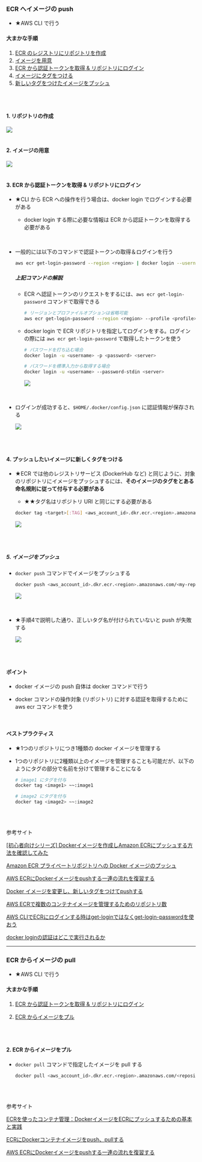 ### ECR へイメージの push

- ★AWS CLI で行う

#### 大まかな手順

1. [ECR のレジストリにリポジトリを作成](#1-リポジトリの作成)
2. [イメージを用意](#2-イメージの用意)
3. [ECR から認証トークンを取得 & リポジトリにログイン](#3-ecr-から認証トークンを取得--リポジトリにログイン)
4. [イメージにタグをつける](#4-プッシュしたいイメージに新しくタグをつける)
5. [新しいタグをつけたイメージをプッシュ](#5-イメージをプッシュ)

<br>
<br>

#### 1. リポジトリの作成

<img src="./img/ECR-Create-Repo_1.svg" />

<br>
<br>

#### 2. イメージの用意

<img src="./img/ECR-Push-Image_1.png" />

<br>
<br>

#### 3. ECR から認証トークンを取得 & リポジトリにログイン

- ★CLI から ECR への操作を行う場合は、docker login でログインする必要がある

    - docker login する際に必要な情報は ECR から認証トークンを取得する必要がある

<br>

- 一般的には以下のコマンドで認証トークンの取得＆ログインを行う

    ```bash
    aws ecr get-login-password --region <region> | docker login --username AWS --password-stdin <aws_account_id>.dkr.ecr.<region>.amazonaws.com
    ```

    ##### 上記コマンドの解説

    - ECR へ認証トークンのリクエストをするには、`aws ecr get-login-password` コマンドで取得できる

        ```bash
        # リージョンとプロファイルオプションは省略可能
        aws ecr get-login-password --region <region> --profile <profile>
        ```

    - docker login で ECR リポジトリを指定してログインをする。ログインの際には `aws ecr get-login-password` で取得したトークンを使う

        ```bash
        # パスワードを打ち込む場合
        docker login -u <username> -p <password> <server>

        # パスワードを標準入力から取得する場合
        docker login -u <username> --password-stdin <server>
        ```

        <img src="./img/ECR-Push-Image_2.svg" />

<br>

- ログインが成功すると、`$HOME/.docker/config.json` に認証情報が保存される

    <img src="./img/ECR-Push-Image_3.svg" />

<br>
<br>

#### 4. プッシュしたいイメージに新しくタグをつける

- ★ECR では他のレジストリサービス (DockerHub など) と同じように、対象のリポジトリにイメージをプッシュするには、**そのイメージのタグをとある命名規則に従って付与する必要がある**

    - ★★タグ名はリポジトリ URI と同じにする必要がある
    
    ```bash
    docker tag <target>[:TAG] <aws_account_id>.dkr.ecr.<region>.amazonaws.com/<my-repository>[:TAG]
    ```

    <img src="./img/ECR-Push-Image_4.png" />

<br>
<br>

##### 5. イメージをプッシュ

- `docker push` コマンドでイメージをプッシュする

    ```bash
    docker push <aws_account_id>.dkr.ecr.<region>.amazonaws.com/<my-repository>[:TAG]
    ```

    <img src="./img/ECR-Push-Image_5.svg" />

<br>

- ★手順4で説明した通り、正しいタグ名が付けられていないと push が失敗する
    
    <img src="./img/ECR-Push-Image_6.svg" />

<br>
<br>

#### ポイント

- docker イメージの push 自体は docker コマンドで行う

- docker コマンドの操作対象 (リポジトリ) に対する認証を取得するために aws ecr コマンドを使う

<br>

#### ベストプラクティス

- ★1つのリポジトリにつき1種類の docker イメージを管理する

- 1つのリポジトリに2種類以上のイメージを管理することも可能だが、以下のようにタグの部分で名前を分けて管理することになる

    ```bash
    # image1 にタグを付与
    docker tag <image1> ~~:image1

    # image2 にタグを付与
    docker tag <image2> ~~:image2
    ```

<br>
<br>

参考サイト

[[初心者向けシリーズ] Dockerイメージを作成しAmazon ECRにプッシュする方法を確認してみた](https://dev.classmethod.jp/articles/beginner-series-to-check-how-t-create-docker-image-and-push-to-amazon-ecr/)

[Amazon ECR プライベートリポジトリへの Docker イメージのプッシュ](https://docs.aws.amazon.com/ja_jp/AmazonECR/latest/userguide/docker-push-ecr-image.html)

[AWS ECRにDockerイメージをpushする一連の流れを復習する](https://qiita.com/Ryku/items/7a3ae8a960bf2b59fcc0)

[Docker イメージを変更し、新しいタグをつけてpushする](https://zenn.dev/cozynooks/scraps/0fb00cc0f773ab#comment-46e713461ca2b5)

[AWS ECRで複数のコンテナイメージを管理するためのリポジトリ数](https://muriwashinai.hatenablog.com/entry/2024/07/01/070000)

[AWS CLIでECRにログインする時はget-loginではなくget-login-passwordを使おう](https://qiita.com/hayao_k/items/3e4c822425b7b72e7fd0)

[docker loginの認証はどこで実行されるか](https://qiita.com/autotaker1984/items/9b88b234b34b0e26fbdd)

---

### ECR からイメージの pull

- ★AWS CLI で行う

#### 大まかな手順

1. [ECR から認証トークンを取得 & リポジトリにログイン](#3-ecr-から認証トークンを取得--リポジトリにログイン)

2. [ECR からイメージをプル](#2-ecr-からイメージをプル)

<br>
<br>

#### 2. ECR からイメージをプル

- `docker pull` コマンドで指定したイメージを pull する

    ```bash
    docker pull <aws_account_id>.dkr.ecr.<region>.amazonaws.com/<repository_name>[:TAG]
    ```

<br>
<br>

参考サイト

[ECRを使ったコンテナ管理：DockerイメージをECRにプッシュするための基本と実践](https://qiita.com/free-honda/items/fc8de2af0abfc3be9eb9)

[ECRにDockerコンテナイメージをpush、pullする](https://zenn.dev/kouichirou/articles/62c8e49730776f)

[AWS ECRにDockerイメージをpushする一連の流れを復習する](https://qiita.com/Ryku/items/7a3ae8a960bf2b59fcc0)